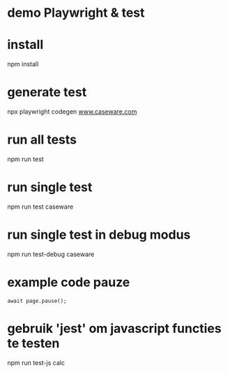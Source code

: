 # demo Playwright & test

# install

npm install

# generate test

npx playwright codegen www.caseware.com

# run all tests

npm run test

# run single test

npm run test caseware

# run single test in debug modus

npm run test-debug caseware

# example code pauze

`await page.pause();`

# gebruik 'jest' om javascript functies te testen

npm run test-js calc
